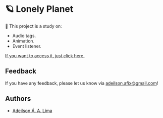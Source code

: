 # 🪐 Lonely Planet 

💾 This project is a study on:

- Audio tags.
- Animation.
- Event listener.

[If you want to access it, just click here.](https://adeilsonaalima.github.io/lonely-planet/)
## Feedback

If you have any feedback, please let us know via adeilson.afix@gmail.com!


## Authors

- [Adeilson Á. A. Lima](https://www.github.com/adeilsonaalima)
